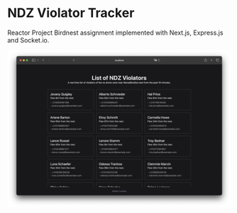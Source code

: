 # NDZ Violator Tracker

Reactor Project Birdnest assignment implemented with Next.js,
Express.js and Socket.io.

![](birdnest-violator-tracker.png)
